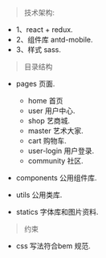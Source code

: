 > 技术架构:
 * 1、react + redux.
 * 2、组件库 antd-mobile.
 * 3、样式 sass.

> 目录结构

* pages  页面.
  * home 首页
  * user 用户中心.
  * shop 艺商城.
  * master 艺术大家.
  * cart 购物车.
  * user-login 用户登录.
  * community 社区.

* components   公用组件库.

* utils  公用类库.

* statics  字体库和图片资料.

> 约束
* css 写法符合bem 规范.